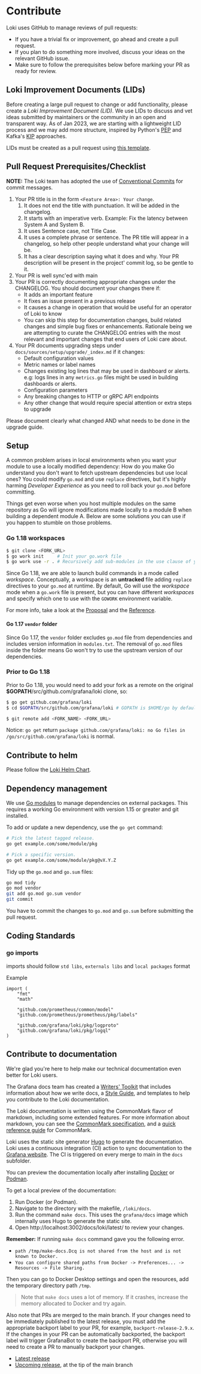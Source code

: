 # Contribute

Loki uses GitHub to manage reviews of pull requests:

- If you have a trivial fix or improvement, go ahead and create a pull request.
- If you plan to do something more involved, discuss your ideas on the relevant GitHub issue.
- Make sure to follow the prerequisites below before marking your PR as ready for review.

## Loki Improvement Documents (LIDs)

Before creating a large pull request to change or add functionality, please create a _Loki Improvement Document (LID)_. We use LIDs to discuss and vet ideas submitted by maintainers or the community in an open and transparent way. As of Jan 2023, we are starting with a lightweight LID process and we may add more structure, inspired by Python's [PEP](https://peps.python.org/pep-0001/) and Kafka's [KIP](https://cwiki.apache.org/confluence/display/KAFKA/Kafka+Improvement+Proposals) approaches.

LIDs must be created as a pull request using [this template](docs/sources/community/lids/template.md).

## Pull Request Prerequisites/Checklist

**NOTE:** The Loki team has adopted the use of [Conventional Commits](https://www.conventionalcommits.org/en/v1.0.0/) for commit messages. 

1. Your PR title is in the form `<Feature Area>: Your change`.
   1. It does not end the title with punctuation. It will be added in the changelog.
   1. It starts with an imperative verb. Example: Fix the latency between System A and System B.
   1. It uses Sentence case, not Title Case.
   1. It uses a complete phrase or sentence. The PR title will appear in a changelog, so help other people understand what your change will be.
   1. It has a clear description saying what it does and why. Your PR description will be present in the project' commit log, so be gentle to it.
1. Your PR is well sync'ed with main
1. Your PR is correctly documenting appropriate changes under the CHANGELOG. You should document your changes there if:
   * It adds an important feature
   * It fixes an issue present in a previous release
   * It causes a change in operation that would be useful for an operator of Loki to know
   * You can skip this step for documentation changes, build related changes and simple bug fixes or enhancements. Rationale being we are attempting to curate the CHANGELOG entries with the most relevant and important changes that end users of Loki care about.
1. Your PR documents upgrading steps under `docs/sources/setup/upgrade/_index.md` if it changes:
   * Default configuration values
   * Metric names or label names
   * Changes existing log lines that may be used in dashboard or alerts. e.g: logs lines in any `metrics.go` files might be used in building dashboards or alerts.
   * Configuration parameters
   * Any breaking changes to HTTP or gRPC API endpoints
   * Any other change that would require special attention or extra steps to upgrade

Please document clearly what changed AND what needs to be done in the upgrade guide.

## Setup

A common problem arises in local environments when you want your module to use a locally modified dependency:
How do you make Go understand you don't want to fetch upstream dependencies but use local ones?
You could modify `go.mod` and use `replace` directives, but it's highly harming *Developer Experience* as you
need to roll back your `go.mod` before committing.

Things get even worse when you host multiple modules on the same repository as Go will ignore modifications
made locally to a module B when building a dependent module A.
Below are some solutions you can use if you happen to stumble on those problems.

### Go 1.18 workspaces

```bash
$ git clone <FORK_URL>
$ go work init     # Init your go.work file
$ go work use -r . # Recursively add sub-modules in the use clause of your go.work file
```

Since Go 1.18, we are able to launch build commands in a mode called *workspace*. Conceptually,
a workspace is an **untracked** file adding `replace` directives to your `go.mod` at runtime.
By default, Go will use the *workspace* mode when a `go.work` file is present, but you can have
different *workspaces* and specify which one to use with the `GOWORK` environment variable.

For more info, take a look at the [Proposal](https://go.googlesource.com/proposal/+/master/design/45713-workspace.md)
and the [Reference](https://go.dev/ref/mod#workspaces).

#### Go 1.17 `vendor` folder

Since Go 1.17, the `vendor` folder excludes `go.mod` file from dependencies and includes version information
in `modules.txt`. The removal of `go.mod` files inside the folder means Go won't try to use the
upstream version of our dependencies.

### Prior to Go 1.18

Prior to Go 1.18, you would need to add your fork as a remote on the original **\$GOPATH**/src/github.com/grafana/loki clone, so:

```bash
$ go get github.com/grafana/loki
$ cd $GOPATH/src/github.com/grafana/loki # GOPATH is $HOME/go by default.

$ git remote add <FORK_NAME> <FORK_URL>
```

Notice: `go get` return `package github.com/grafana/loki: no Go files in /go/src/github.com/grafana/loki` is normal.

## Contribute to helm

Please follow the [Loki Helm Chart](./production/helm/loki/README.md).

## Dependency management

We use [Go modules](https://golang.org/cmd/go/#hdr-Modules__module_versions__and_more) to manage dependencies on external packages.
This requires a working Go environment with version 1.15 or greater and git installed.

To add or update a new dependency, use the `go get` command:

```bash
# Pick the latest tagged release.
go get example.com/some/module/pkg

# Pick a specific version.
go get example.com/some/module/pkg@vX.Y.Z
```

Tidy up the `go.mod` and `go.sum` files:

```bash
go mod tidy
go mod vendor
git add go.mod go.sum vendor
git commit
```

You have to commit the changes to `go.mod` and `go.sum` before submitting the pull request.

## Coding Standards

### go imports
imports should follow `std libs`, `externals libs` and `local packages` format

Example
```
import (
	"fmt"
	"math"

	"github.com/prometheus/common/model"
	"github.com/prometheus/prometheus/pkg/labels"

	"github.com/grafana/loki/pkg/logproto"
	"github.com/grafana/loki/pkg/logql"
)
```

## Contribute to documentation

We're glad you're here to help make our technical documentation even better for Loki users.

The Grafana docs team has created a [Writers' Toolkit](https://grafana.com/docs/writers-toolkit/) that includes information about how we write docs, a [Style Guide](https://grafana.com/docs/writers-toolkit/write/style-guide/), and templates to help you contribute to the Loki documentation.

The Loki documentation is written using the CommonMark flavor of markdown, including some extended features. For more information about markdown, you can see the [CommonMark specification](https://spec.commonmark.org/), and a [quick reference guide](https://commonmark.org/help/) for CommonMark.

Loki uses the static site generator [Hugo](https://gohugo.io/) to generate the documentation. Loki uses a continuous integration (CI) action to sync documentation to the [Grafana website](https://grafana.com/docs/loki/latest). The CI is triggered on every merge to main in the `docs` subfolder.

You can preview the documentation locally after installing [Docker](https://www.docker.com/) or [Podman](https://podman.io/).

To get a local preview of the documentation:
1. Run Docker (or Podman).
2. Navigate to the directory with the makefile, `/loki/docs`.
3. Run the command `make docs`. This uses the `grafana/docs` image which internally uses Hugo to generate the static site.
4. Open http://localhost:3002/docs/loki/latest/ to review your changes.

**Remember:** If running `make docs` command gave you the following error.

   - `path /tmp/make-docs.Dcq is not shared from the host and is not known to Docker.`
   - `You can configure shared paths from Docker -> Preferences... -> Resources -> File Sharing.`

Then you can go to Docker Desktop settings and open the resources, add the temporary directory path `/tmp`.

> Note that `make docs` uses a lot of memory. If it crashes, increase the memory allocated to Docker and try again.

Also note that PRs are merged to the main branch.  If your changes need to be immediately published to the latest release, you must add the appropriate backport label to your PR, for example, `backport-release-2.9.x`.  If the changes in your PR can be automatically backported, the backport label will trigger GrafanaBot to create the backport PR, otherwise you will need to create a PR to manually backport your changes.

* [Latest release](https://grafana.com/docs/loki/latest/)
* [Upcoming release](https://grafana.com/docs/loki/next/), at the tip of the main branch
